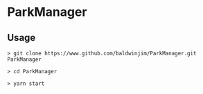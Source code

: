 # ParkManager

## Usage
```> git clone https://www.github.com/baldwinjim/ParkManager.git ParkManager```

```> cd ParkManager```

```> yarn start```